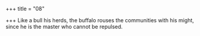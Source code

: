 +++
title = "08"

+++
Like a bull his herds, the buffalo rouses the communities with his might, since he is the master who cannot be repulsed.  